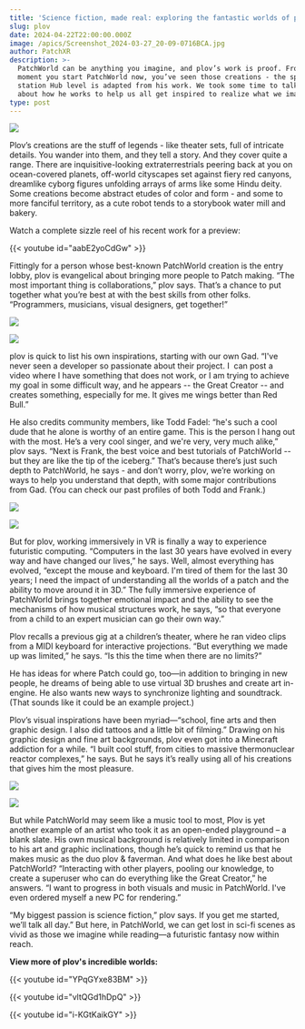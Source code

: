 ```yaml
---
title: 'Science fiction, made real: exploring the fantastic worlds of plov'
slug: plov
date: 2024-04-22T22:00:00.000Z
image: /apics/Screenshot_2024-03-27_20-09-0716BCA.jpg
author: PatchXR
description: >-
  PatchWorld can be anything you imagine, and plov’s work is proof. From the
  moment you start PatchWorld now, you’ve seen those creations - the space
  station Hub level is adapted from his work. We took some time to talk to plov
  about how he works to help us all get inspired to realize what we imagine.
type: post
---
```


![](/apics/Screenshot_2024-03-27_20-09-0716BCA.jpg)

Plov’s creations are the stuff of legends - like theater sets, full of intricate details. You wander into them, and they tell a story. And they cover quite a range. There are inquisitive-looking extraterrestrials peering back at you on ocean-covered planets, off-world cityscapes set against fiery red canyons, dreamlike cyborg figures unfolding arrays of arms like some Hindu deity. Some creations become abstract etudes of color and form - and some to more fanciful territory, as a cute robot tends to a storybook water mill and bakery.

Watch a complete sizzle reel of his recent work for a preview:

{{< youtube id="aabE2yoCdGw" >}}

Fittingly for a person whose best-known PatchWorld creation is the entry lobby, plov is evangelical about bringing more people to Patch making. “The most important thing is collaborations,” plov says. That’s a chance to put together what you’re best at with the best skills from other folks. “Programmers, musicians, visual designers, get together!”

![](/apics/Screenshot_2024-03-27_20-12-50D2FE.jpg)

![](/Screenshot_2024-03-27_20-13-5511A88.jpg)

plov is quick to list his own inspirations, starting with our own Gad. “I've never seen a developer so passionate about their project. I  can post a video where I have something that does not work, or I am trying to achieve my goal in some difficult way, and he appears -- the Great Creator -- and creates something, especially for me. It gives me wings better than Red Bull.” 

He also credits community members, like Todd Fadel: “he's such a cool dude that he alone is worthy of an entire game. This is the person I hang out with the most. He’s a very cool singer, and we're very, very much alike,” plov says. “Next is Frank, the best voice and best tutorials of PatchWorld -- but they are like the tip of the iceberg.” That’s because there’s just such depth to PatchWorld, he says - and don’t worry, plov, we’re working on ways to help you understand that depth, with some major contributions from Gad. (You can check our past profiles of both Todd and Frank.) 

![](/apics/Screenshot_2024-03-27_20-05-203156.jpg)

![](/apics/Screenshot_2024-03-27_20-14-46B409.jpeg)

But for plov, working immersively in VR is finally a way to experience futuristic computing. “Computers in the last 30 years have evolved in every way and have changed our lives,” he says. Well, almost everything has evolved, “except the mouse and keyboard. I'm tired of them for the last 30 years; I need the impact of understanding all the worlds of a patch and the ability to move around it in 3D.” The fully immersive experience of PatchWorld brings together emotional impact and the ability to see the mechanisms of how musical structures work, he says, “so that everyone from a child to an expert musician can go their own way.”

Plov recalls a previous gig at a children’s theater, where he ran video clips from a MIDI keyboard for interactive projections. “But everything we made up was limited,” he says. “Is this the time when there are no limits?”

He has ideas for where Patch could go, too—in addition to bringing in new people, he dreams of being able to use virtual 3D brushes and create art in-engine. He also wants new ways to synchronize lighting and soundtrack. (That sounds like it could be an example project.)

Plov’s visual inspirations have been myriad—“school, fine arts and then graphic design. I also did tattoos and  a little bit of filming.” Drawing on his graphic design and fine art backgrounds, plov even got into a Minecraft addiction for a while. “I built cool stuff, from cities to massive thermonuclear reactor complexes,” he says. But he says it’s really using all of his creations that gives him the most pleasure. 

![](/apics/Screenshot_2024-03-27_20-08-27B7A7.jpg)

![](/apics/Screenshot_2024-03-27_20-07-0915E71.jpeg)

But while PatchWorld may seem like a music tool to most, Plov is yet another example of an artist who took it as an open-ended playground – a blank slate. His own musical background is relatively limited in comparison to his art and graphic inclinations, though he’s quick to remind us that he makes music as the duo plov & faverman. And what does he like best about PatchWorld? “Interacting with other players, pooling our knowledge, to create a superuser who can do everything like the Great Creator,” he answers. “I want to progress in both visuals and music in PatchWorld. I've even ordered myself a new PC for rendering.”

“My biggest passion is science fiction,” plov says. If you get me started, we’ll talk all day.” But here, in PatchWorld, we can get lost in sci-fi scenes as vivid as those we imagine while reading—a futuristic fantasy now within reach.

**View more of plov's incredible worlds:**

{{< youtube id="YPqGYxe83BM" >}}

{{< youtube id="vltQGd1hDpQ" >}}

{{< youtube id="i-KGtKaikGY" >}}
